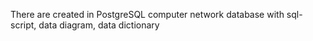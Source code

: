 There are created in PostgreSQL computer network database with sql-script, data diagram, data dictionary
